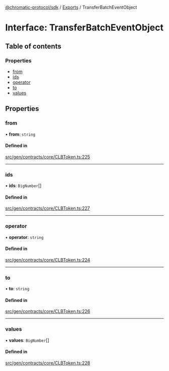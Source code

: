 [@chromatic-protocol/sdk](../README.md) / [Exports](../modules.md) / TransferBatchEventObject

# Interface: TransferBatchEventObject

## Table of contents

### Properties

- [from](TransferBatchEventObject.md#from)
- [ids](TransferBatchEventObject.md#ids)
- [operator](TransferBatchEventObject.md#operator)
- [to](TransferBatchEventObject.md#to)
- [values](TransferBatchEventObject.md#values)

## Properties

### from

• **from**: `string`

#### Defined in

[src/gen/contracts/core/CLBToken.ts:225](https://github.com/chromatic-protocol/sdk/blob/7230d6e/src/gen/contracts/core/CLBToken.ts#L225)

___

### ids

• **ids**: `BigNumber`[]

#### Defined in

[src/gen/contracts/core/CLBToken.ts:227](https://github.com/chromatic-protocol/sdk/blob/7230d6e/src/gen/contracts/core/CLBToken.ts#L227)

___

### operator

• **operator**: `string`

#### Defined in

[src/gen/contracts/core/CLBToken.ts:224](https://github.com/chromatic-protocol/sdk/blob/7230d6e/src/gen/contracts/core/CLBToken.ts#L224)

___

### to

• **to**: `string`

#### Defined in

[src/gen/contracts/core/CLBToken.ts:226](https://github.com/chromatic-protocol/sdk/blob/7230d6e/src/gen/contracts/core/CLBToken.ts#L226)

___

### values

• **values**: `BigNumber`[]

#### Defined in

[src/gen/contracts/core/CLBToken.ts:228](https://github.com/chromatic-protocol/sdk/blob/7230d6e/src/gen/contracts/core/CLBToken.ts#L228)
